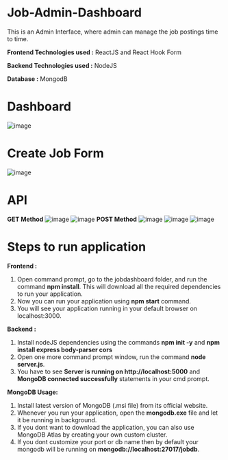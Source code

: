 # Job-Admin-Dashboard

This is an Admin Interface, where admin can manage the job postings time to time.

**Frontend Technologies used :** ReactJS and React Hook Form

**Backend Technologies used :** NodeJS 

**Database :** MongodB


# Dashboard 
![image](https://github.com/user-attachments/assets/d66b9d74-7ef5-4cc7-b002-bc1b70112555)


# Create Job Form
![image](https://github.com/user-attachments/assets/4ccb189a-7100-4af0-a79e-22a083460030)

# API
**GET Method**
![image](https://github.com/user-attachments/assets/857a5f47-cbaf-4fc7-98c8-a2c903c35154)
![image](https://github.com/user-attachments/assets/1e65c45e-aa2e-417c-a434-972af8a8ddbb)
**POST Method**
![image](https://github.com/user-attachments/assets/f8aae888-0880-4531-9e4c-d23826fa9fe5)
![image](https://github.com/user-attachments/assets/39eeb385-036a-4429-a39e-7fb4311bb16f)
![image](https://github.com/user-attachments/assets/51ddc3cb-ae31-4c6e-9ca0-0e11a1628e72)


# Steps to run application

**Frontend :** 
1) Open command prompt, go to the jobdashboard folder, and run the command **npm install**. This will download all the required dependencies to run your application.
2) Now you can run your application using **npm start** command.
3) You will see your application running in your default browser on localhost:3000.

**Backend :**
1) Install nodeJS dependencies using the commands **npm init -y** and **npm install express body-parser cors**
2) Open one more command prompt window, run the command **node server.js**.
3) You have to see **Server is running on http://localhost:5000** and **MongoDB connected successfully** statements in your cmd prompt.

**MongoDB Usage:**
1) Install latest version of MongoDB (.msi file) from its official website.
2) Whenever you run your application, open the **mongodb.exe** file and let it be running in background.
3) If you dont want to download the application, you can also use MongoDB Atlas by creating your own custom cluster.
4) If you dont customize your port or db name then by default your mongodb will be running on **mongodb://localhost:27017/jobdb**.
 

